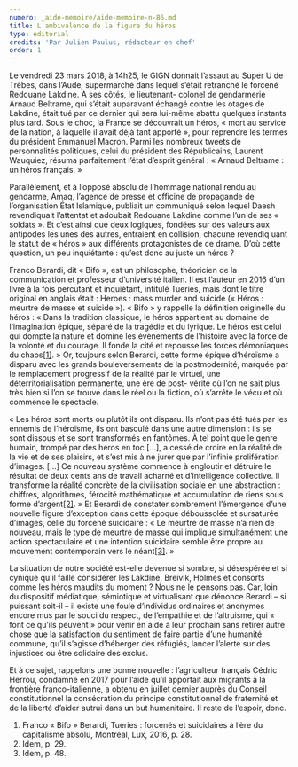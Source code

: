 ```yaml
---
numero: _aide-memoire/aide-memoire-n-86.md
title: L'ambivalence de la figure du héros
type: editorial
credits: 'Par Julien Paulus, rédacteur en chef'
order: 1
---
```

Le vendredi 23 mars 2018, à 14h25, le GIGN donnait l’assaut au Super U de Trèbes, dans l’Aude, supermarché dans lequel s’était retranché le forcené Redouane Lakdine. À ses côtés, le lieutenant- colonel de gendarmerie Arnaud Beltrame, qui s’était auparavant échangé contre les otages de Lakdine, était tué par ce dernier qui sera lui-même abattu quelques instants plus tard. Sous le choc, la France se découvrait un héros, « mort au service de la nation, à laquelle il avait déjà tant apporté », pour reprendre les termes du président Emmanuel Macron. Parmi les nombreux tweets de personnalités politiques, celui du président des Républicains, Laurent Wauquiez, résuma
 parfaitement l’état d’esprit général : « Arnaud Beltrame : un héros français. »

Parallèlement, et à l’opposé absolu de l’hommage national rendu au gendarme, Amaq, l’agence de presse et officine de propagande de l’organisation État Islamique, publiait un communiqué selon lequel Daesh revendiquait l’attentat et adoubait Redouane Lakdine comme l’un de ses « soldats ». Et c’est ainsi que deux logiques, fondées sur des valeurs aux antipodes les unes des autres, entraient en collision, chacune revendiq
uant le statut de « héros » aux différents protagonistes de ce drame. D’où cette question, un peu inquiétante : qu’est donc au juste un héros ?


Franco Berardi, dit « Bifo », est un philosophe, théoricien de la
 communication et professeur d’université italien. Il est l’auteur en 2016 d’un livre à la fois percutant et inquiétant, intitulé Tueries, mais dont le titre original en anglais était : Heroes : mass murder and suicide (« Héros : meurtre de masse et suicide »). « Bifo » y rappelle la définition originelle du héros : « Dans la tradition classique, le héros appartient au domaine de l’imagination épique, séparé de la tragédie et du lyrique. Le héros est celui qui dompte la nature et domine les évènements de l’histoire avec la force de la volonté et du courage. Il fonde la cité et repousse les forces démoniaques du chaos[[1]](#footnote-1). » Or, toujours selon Berardi, cette forme épique d’héroïsme a disparu avec les grands bouleversements de la postmodernité, marquée par le remplacement progressif de la réalité par le virtuel, une déterritorialisation permanente, une ère de post- vérité où l’on ne sait plus très bien si l’on se trouve dans le réel ou la fiction, où s’arrête le vécu et où commence le spectacle.

« Les héros sont morts ou plutôt ils ont disparu. Ils n’ont pas été tués par les ennemis de l’héroïsme, ils ont basculé dans une autre dimension : ils se sont dissous et se sont transformés en fantômes. À tel point que le genre humain, trompé par des héros en toc \[…], a
 cessé de croire en la réalité de la vie et de ses plaisirs, et s’est mis à ne jurer que par l’infinie prolifération d’images. \[…] Ce nouveau système commence à engloutir et détruire le résultat de deux cents ans de travail acharné et d’intelligence collective. Il transforme la réalité concrète de la civilisation sociale en une abstraction : chiffres, algorithmes, férocité mathématique et accumulation de riens sous forme d’argent[[2]](#footnote-2). » Et Berardi de constater sombrement l’émergence d’une nouvelle figure d’exception dans cette époque déboussolée et sursaturée d’images, celle du forcené suicidaire : « Le meurtre de masse n’a rien de nouveau, mais le type de meurtre de masse qui implique simultanément une action spectaculaire et une intention suicidaire semble être propre au mouvement contemporain vers le néant[[3]](#footnote-3). »


La situation de notre société est-elle devenue si sombre, si désespérée et si cynique qu’il faille considérer les Lakdine, Breivik, Holmes et consorts comme les héros maudits du moment ? Nous ne le pensons pas. Car, loin du dispositif médiatique, sémiotique et virtualisant que dénonce Berardi – si puissant soit-il – il existe une foule d’individus ordinaires et anonymes encore mus par le souci du respect, de l’empathie et de l’altruisme, qui « font ce qu’ils peuvent » pour venir en aide à leur prochain sans retirer autre chose que la satisfaction du sentiment de faire partie d’une humanité commune, qu’il s’agisse d’héberger des réfugiés, lancer l’alerte sur des injustices ou être solidaire des exclus.

Et à ce sujet, rappelons une bonne nouvelle : l’agriculteur français Cédric Herrou, condamné en 2017 pour l’aide qu’il apportait aux migrants à la frontière franco-italienne, a obtenu en juillet dernier auprès du Conseil constitutionnel la consécration du principe constitutionnel de fraternité et de la liberté d’aider autrui dans un but humanitaire. Il reste de l’espoir, donc.

1. Franco « Bifo » Berardi, Tueries : forcenés et suicidaires à l’ère du capitalisme absolu, Montréal, Lux, 2016, p. 28.
2. Idem, p. 29.
3. Idem, p. 48.
